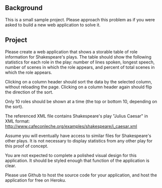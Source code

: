 Background
-

This is a small sample project. Please approach this problem as if you were asked to build a new web application to solve it.

Project
-

Please create a web application that shows a storable table of role
information for Shakespeare's plays. The table should show the following
statistics for each role in the play: number of lines spoken, longest
speech, number of scenes in which the role appears, and percent of total
scenes in which the role appears.

Clicking on a column header should sort the data by the selected column,
without reloading the page. Clicking on a column header again should
flip the direction of the sort.

Only 10 roles should be shown at a time (the top or bottom 10, depending
on the sort).

The referenced XML file contains Shakespeare's play
"Julius Caesar" in XML format:
http://www.cafeconleche.org/examples/shakespeare/j_caesar.xml

Assume you will eventually have access to
similar files for Shakespeare's other plays. It is not necessary to
display statistics from any other play for this proof of concept.

You are not expected to complete a polished visual design for this
application. It should be styled enough that function of the application
is clear.

Please use Github to host the source code for your application, and host
the application for free on Heroku.

[JuliusCaesar.xml]: http://www.cafeconleche.org/examples/shakespeare/j_caesar.xml
